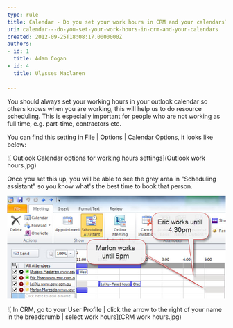 ```yaml
---
type: rule
title: Calendar - Do you set your work hours in CRM and your calendars?
uri: calendar---do-you-set-your-work-hours-in-crm-and-your-calendars
created: 2012-09-25T18:08:17.0000000Z
authors:
- id: 1
  title: Adam Cogan
- id: 4
  title: Ulysses Maclaren

---
```


​​You should always set your working hours in your outlook calendar so others knows when you are working, this will help us to do resource scheduling.  This is especially important for people who are not working as full time, e.g. part-time, contractors etc.
 
You can find this setting in File | Options | Calendar Options, it looks like below:

![ Outlook Calendar options for working hours settings](Outlook work hours.jpg)

Once you set this up, you will be able to see the grey area in "Scheduling assistant" so you know what's the best time to book that person.

![ Working hours will be shown in Scheduling Assistant      ​](SchedulingAssistant.jpg)

![ In CRM, go to your User Profile | click the arrow to the right of your name in the breadcrumb | select work hours​](CRM work hours.jpg)
